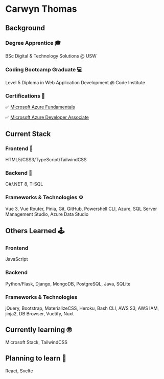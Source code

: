# Carwyn Thomas

## Background

### Degree Apprentice 🎓
BSc Digital & Technology Solutions @ USW

### Coding Bootcamp Graduate 💻
Level 5 Diploma in Web Application Development @ Code Institute

### Certifications 📜 
✅️ [Microsoft Azure Fundamentals](https://learn.microsoft.com/api/credentials/share/en-gb/CarwynThomas-0682/41D7BB8A06DD5D06?sharingId=1757CDF53C94C980)

✅️ [Microsoft Azure Developer Associate](https://learn.microsoft.com/api/credentials/share/en-us/CarwynThomas-0682/F9219E0CB378E897?sharingId=1757CDF53C94C980)

## Current Stack

### Frontend 🎨

HTML5/CSS3/TypeScript/TailwindCSS

### Backend 🧠

C#/.NET 8, T-SQL

### Frameworks & Technologies ⚙️

Vue 3, Vue Router, Pinia, Git, GitHub, Powershell CLI, Azure, SQL Server Management Studio, Azure Data Studio

## Others Learned 🕹️

### Frontend

JavaScript

### Backend 

Python/Flask, Django, MongoDB, PostgreSQL, Java, SQLite

### Frameworks & Technologies

jQuery, Bootstrap, MaterializeCSS, Heroku, Bash CLI, AWS S3, AWS IAM, jinja2, DB Browser, Vuetify, Nuxt

## Currently learning 🤓

Microsoft Stack, TailwindCSS

## Planning to learn 🏫

React, Svelte

<!---
carwynteifion/carwynteifion is a ✨ special ✨ repository because its `README.md` (this file) appears on your GitHub profile.
You can click the Preview link to take a look at your changes.
--->
